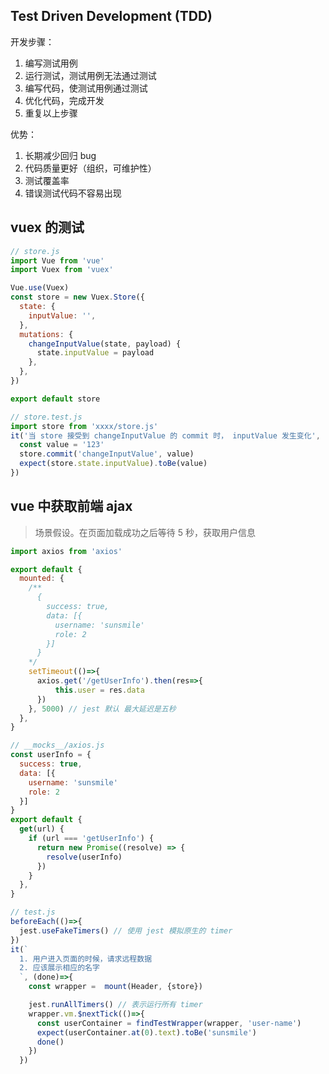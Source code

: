 ## Test Driven Development (TDD)

开发步骤：

1. 编写测试用例
2. 运行测试，测试用例无法通过测试
3. 编写代码，使测试用例通过测试
4. 优化代码，完成开发
5. 重复以上步骤

优势：

1. 长期减少回归 bug
2. 代码质量更好（组织，可维护性）
3. 测试覆盖率
4. 错误测试代码不容易出现

## vuex 的测试

```javascript
// store.js
import Vue from 'vue'
import Vuex from 'vuex'

Vue.use(Vuex)
const store = new Vuex.Store({
  state: {
    inputValue: '',
  },
  mutations: {
    changeInputValue(state, payload) {
      state.inputValue = payload
    },
  },
})

export default store

// store.test.js
import store from 'xxxx/store.js'
it('当 store 接受到 changeInputValue 的 commit 时， inputValue 发生变化', () => {
  const value = '123'
  store.commit('changeInputValue', value)
  expect(store.state.inputValue).toBe(value)
})
```

## vue 中获取前端 ajax

> 场景假设。在页面加载成功之后等待 5 秒，获取用户信息

```javascript
import axios from 'axios'

export default {
  mounted: {
    /**
      {
        success: true,
        data: [{
          username: 'sunsmile'
          role: 2
        }]
      }
    */
    setTimeout(()=>{
      axios.get('/getUserInfo').then(res=>{
          this.user = res.data
      })
    }, 5000) // jest 默认 最大延迟是五秒
  },
}

```

```javascript
// __mocks__/axios.js
const userInfo = {
  success: true,
  data: [{
    username: 'sunsmile'
    role: 2
  }]
}
export default {
  get(url) {
    if (url === 'getUserInfo') {
      return new Promise((resolve) => {
        resolve(userInfo)
      })
    }
  },
}

// test.js
beforeEach(()=>{
  jest.useFakeTimers() // 使用 jest 模拟原生的 timer
})
it(`
  1. 用户进入页面的时候，请求远程数据
  2. 应该展示相应的名字
  `, (done)=>{
    const wrapper =  mount(Header, {store})

    jest.runAllTimers() // 表示运行所有 timer
    wrapper.vm.$nextTick(()=>{
      const userContainer = findTestWrapper(wrapper, 'user-name')
      expect(userContainer.at(0).text).toBe('sunsmile')
      done()
    })
  })
```

